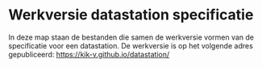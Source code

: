 # Werkversie datastation specificatie
In deze map staan de bestanden die samen de werkversie vormen van de specificatie voor een datastation.
De werkversie is op het volgende adres gepubliceerd: https://kik-v.github.io/datastation/
